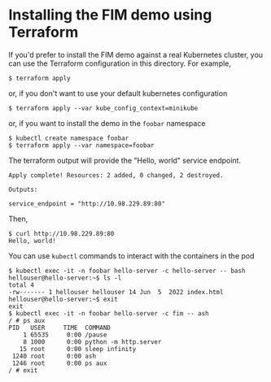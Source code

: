 # Installing the FIM demo using Terraform
If you'd prefer to install the FIM demo against a real Kubernetes cluster, you can use the Terraform configuration in this directory. For example,

```
$ terraform apply
```

or, if you don't want to use your default kubernetes configuration

```
$ terraform apply --var kube_config_context=minikube
```

or, if you want to install the demo in the `foobar` namespace

```
$ kubectl create namespace foobar
$ terraform apply --var namespace=foobar
```

The terraform output will provide the "Hello, world" service endpoint.

```
Apply complete! Resources: 2 added, 0 changed, 2 destroyed.

Outputs:

service_endpoint = "http://10.98.229.89:80"
```

Then,

```
$ curl http://10.98.229.89:80
Hello, world!
```

You can use `kubectl` commands to interact with the containers in the pod

```
$ kubectl exec -it -n foobar hello-server -c hello-server -- bash
hellouser@hello-server:~$ ls -l
total 4
-rw------- 1 hellouser hellouser 14 Jun  5  2022 index.html
hellouser@hello-server:~$ exit
exit
$ kubectl exec -it -n foobar hello-server -c fim -- ash
/ # ps aux
PID   USER     TIME  COMMAND
    1 65535     0:00 /pause
    8 1000      0:00 python -m http.server
   15 root      0:00 sleep infinity
 1240 root      0:00 ash
 1246 root      0:00 ps aux
/ # exit

```
